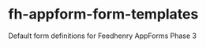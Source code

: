 fh-appform-form-templates
=========================

Default form definitions for Feedhenry AppForms Phase 3
